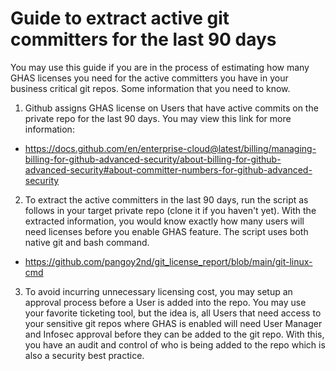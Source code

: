 Guide to extract active git committers for the last 90 days
===========================================================

You may use this guide if you are in the process of estimating how many GHAS licenses you need for the active committers you have in your business critical git repos. Some information that you need to know.

1. Github assigns GHAS license on Users that have active commits on the private repo for the last 90 days. You may view this link for more information: 
 - https://docs.github.com/en/enterprise-cloud@latest/billing/managing-billing-for-github-advanced-security/about-billing-for-github-advanced-security#about-committer-numbers-for-github-advanced-security

2. To extract the active committers in the last 90 days, run the script as follows in your target private repo (clone it if you haven't yet). With the extracted information, you would know exactly how many users will need licenses before you enable GHAS feature. The script uses both native git and bash command.
 - https://github.com/pangoy2nd/git_license_report/blob/main/git-linux-cmd
 
3. To avoid incurring unnecessary licensing cost, you may setup an approval process before a User is added into the repo. You may use your favorite ticketing tool, but the idea is, all Users that need access to your sensitive git repos where GHAS is enabled will need User Manager and Infosec approval before they can be added to the git repo. With this, you have an audit and control of who is being added to the repo which is also a security best practice.
